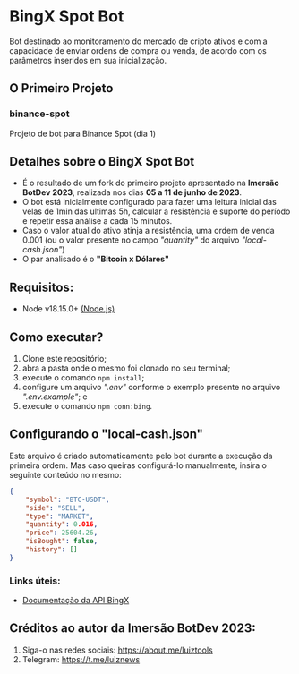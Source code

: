 # BingX Spot Bot

Bot destinado ao monitoramento do mercado de cripto ativos e com a capacidade de enviar ordens de compra ou venda, de acordo com os parâmetros inseridos em sua inicialização.

## O Primeiro Projeto

### binance-spot

Projeto de bot para Binance Spot (dia 1)

## Detalhes sobre o BingX Spot Bot

- É o resultado de um fork do primeiro projeto apresentado na **Imersão BotDev 2023**, realizada nos dias **05 a 11 de junho de 2023**.
- O bot está inicialmente configurado para fazer uma leitura inicial das velas de 1min das ultimas 5h, calcular a resistência e suporte do período e repetir essa análise a cada 15 minutos.
- Caso o valor atual do ativo atinja a resistência, uma ordem de venda 0.001 (ou o valor presente no campo _"quantity"_ do arquivo _"local-cash.json"_)
- O par analisado é o **"Bitcoin x Dólares"**

## Requisitos:

- Node v18.15.0+ [(Node.js)](https://nodejs.org/en)

## Como executar?

1. Clone este repositório;
2. abra a pasta onde o mesmo foi clonado no seu terminal;
3. execute o comando `npm install`;
4. configure um arquivo _".env"_ conforme o exemplo presente no arquivo _".env.example"_; e
5. execute o comando `npm conn:bing`.

## Configurando o "local-cash.json"

Este arquivo é criado automaticamente pelo bot durante a execução da primeira ordem. Mas caso queiras configurá-lo manualmente, insira o seguinte conteúdo no mesmo:

```json
{
	"symbol": "BTC-USDT",
	"side": "SELL",
	"type": "MARKET",
	"quantity": 0.016,
	"price": 25604.26,
	"isBought": false,
	"history": []
}
```

### Links úteis:

- [Documentação da API BingX](https://bingx.com/en-us/account/api/)

## Créditos ao autor da Imersão BotDev 2023:

1. Siga-o nas redes sociais: https://about.me/luiztools
2. Telegram: https://t.me/luiznews
